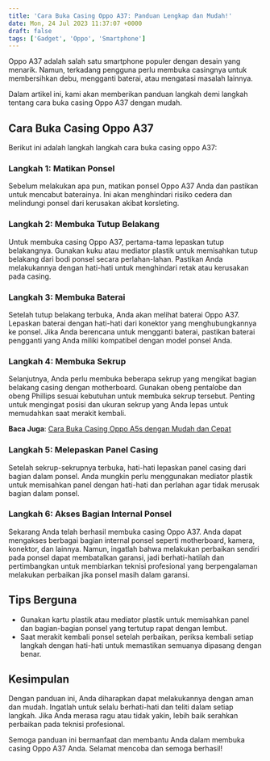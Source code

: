 ```yaml
---
title: 'Cara Buka Casing Oppo A37: Panduan Lengkap dan Mudah!'
date: Mon, 24 Jul 2023 11:37:07 +0000
draft: false
tags: ['Gadget', 'Oppo', 'Smartphone']
---
```


Oppo A37 adalah salah satu smartphone populer dengan desain yang menarik. Namun, terkadang pengguna perlu membuka casingnya untuk membersihkan debu, mengganti baterai, atau mengatasi masalah lainnya.

Dalam artikel ini, kami akan memberikan panduan langkah demi langkah tentang cara buka casing Oppo A37 dengan mudah.

Cara Buka Casing Oppo A37
-------------------------

Berikut ini adalah langkah langkah cara buka casing oppo A37:

### Langkah 1: Matikan Ponsel

Sebelum melakukan apa pun, matikan ponsel Oppo A37 Anda dan pastikan untuk mencabut baterainya. Ini akan menghindari risiko cedera dan melindungi ponsel dari kerusakan akibat korsleting.

### Langkah 2: Membuka Tutup Belakang

Untuk membuka casing Oppo A37, pertama-tama lepaskan tutup belakangnya. Gunakan kuku atau mediator plastik untuk memisahkan tutup belakang dari bodi ponsel secara perlahan-lahan. Pastikan Anda melakukannya dengan hati-hati untuk menghindari retak atau kerusakan pada casing.

### Langkah 3: Membuka Baterai

Setelah tutup belakang terbuka, Anda akan melihat baterai Oppo A37. Lepaskan baterai dengan hati-hati dari konektor yang menghubungkannya ke ponsel. Jika Anda berencana untuk mengganti baterai, pastikan baterai pengganti yang Anda miliki kompatibel dengan model ponsel Anda.

### Langkah 4: Membuka Sekrup

Selanjutnya, Anda perlu membuka beberapa sekrup yang mengikat bagian belakang casing dengan motherboard. Gunakan obeng pentalobe dan obeng Phillips sesuai kebutuhan untuk membuka sekrup tersebut. Penting untuk mengingat posisi dan ukuran sekrup yang Anda lepas untuk memudahkan saat merakit kembali.

**Baca Juga**: [Cara Buka Casing Oppo A5s dengan Mudah dan Cepat](https://blog.ajiekusumadhany.com/cara-buka-casing-oppo-a5s/)

### Langkah 5: Melepaskan Panel Casing

Setelah sekrup-sekrupnya terbuka, hati-hati lepaskan panel casing dari bagian dalam ponsel. Anda mungkin perlu menggunakan mediator plastik untuk memisahkan panel dengan hati-hati dan perlahan agar tidak merusak bagian dalam ponsel.

### Langkah 6: Akses Bagian Internal Ponsel

Sekarang Anda telah berhasil membuka casing Oppo A37. Anda dapat mengakses berbagai bagian internal ponsel seperti motherboard, kamera, konektor, dan lainnya. Namun, ingatlah bahwa melakukan perbaikan sendiri pada ponsel dapat membatalkan garansi, jadi berhati-hatilah dan pertimbangkan untuk membiarkan teknisi profesional yang berpengalaman melakukan perbaikan jika ponsel masih dalam garansi.

Tips Berguna
------------

*   Gunakan kartu plastik atau mediator plastik untuk memisahkan panel dan bagian-bagian ponsel yang tertutup rapat dengan lembut.
*   Saat merakit kembali ponsel setelah perbaikan, periksa kembali setiap langkah dengan hati-hati untuk memastikan semuanya dipasang dengan benar.

Kesimpulan
----------

Dengan panduan ini, Anda diharapkan dapat melakukannya dengan aman dan mudah. Ingatlah untuk selalu berhati-hati dan teliti dalam setiap langkah. Jika Anda merasa ragu atau tidak yakin, lebih baik serahkan perbaikan pada teknisi profesional.

Semoga panduan ini bermanfaat dan membantu Anda dalam membuka casing Oppo A37 Anda. Selamat mencoba dan semoga berhasil!